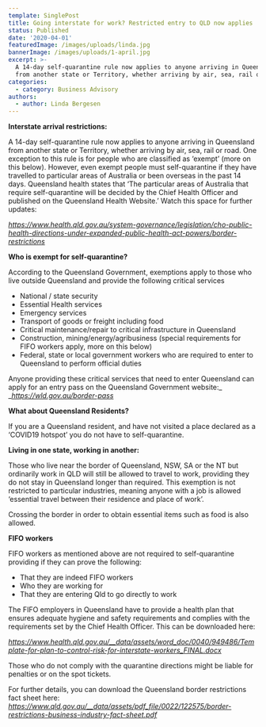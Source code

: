 ```yaml
---
template: SinglePost
title: Going interstate for work? Restricted entry to QLD now applies
status: Published
date: '2020-04-01'
featuredImage: /images/uploads/linda.jpg
bannerImage: /images/uploads/1-april.jpg
excerpt: >-
  A 14-day self-quarantine rule now applies to anyone arriving in Queensland
  from another state or Territory, whether arriving by air, sea, rail or road. 
categories:
  - category: Business Advisory
authors:
  - author: Linda Bergesen
---
```

**Interstate arrival restrictions:** 

A 14-day self-quarantine rule now applies to anyone arriving in Queensland from another state or Territory, whether arriving by air, sea, rail or road. One exception to this rule is for people who are classified as ‘exempt’ (more on this below). However, even exempt people must self-quarantine if they have travelled to particular areas of Australia or been overseas in the past 14 days. Queensland health states that ‘The particular areas of Australia that require self-quarantine will be decided by the Chief Health Officer and published on the Queensland Health Website.’ Watch this space for further updates: 

[_https://www.health.qld.gov.au/system-governance/legislation/cho-public-health-directions-under-expanded-public-health-act-powers/border-restrictions_
](https://www.health.qld.gov.au/system-governance/legislation/cho-public-health-directions-under-expanded-public-health-act-powers/border-restrictions)

**Who is exempt for self-quarantine?**

According to the Queensland Government, exemptions apply to those who live outside Queensland and provide the following critical services

* National / state security
* Essential Health services
* Emergency services
* Transport of goods or freight including food
* Critical maintenance/repair to critical infrastructure in Queensland
* Construction, mining/energy/agribusiness (special requirements for FIFO workers apply, more on this below)
* Federal, state or local government workers who are required to enter to Queensland to perform official duties

Anyone providing these critical services that need to enter Queensland can apply for an entry pass on the Queensland Government website:_ _[_https://wld.gov.au/border-pass_
](https://wld.gov.au/border-pass)

**What about Queensland Residents?**

If you are a Queensland resident, and have not visited a place declared as a ‘COVID19 hotspot’ you do not have to self-quarantine. 

**Living in one state, working in another:**

Those who live near the border of Queensland, NSW, SA or the NT but ordinarily work in QLD will still be allowed to travel to work, providing they do not stay in Queensland longer than required. This exemption is not restricted to particular industries, meaning anyone with a job is allowed ‘essential travel between their residence and place of work’. 

Crossing the border in order to obtain essential items such as food is also allowed. 

**FIFO workers**

FIFO workers as mentioned above are not required to self-quarantine providing if they can prove the following:

* That they are indeed FIFO workers
* Who they are working for
* That they are entering Qld to go directly to work

The FIFO employers in Queensland have to provide a health plan that ensures adequate hygiene and safety requirements and complies with the requirements set by the Chief Health Officer. This can be downloaded here:

[_https://www.health.qld.gov.au/__data/assets/word_doc/0040/949486/Template-for-plan-to-control-risk-for-interstate-workers_FINAL.docx_
](https://www.health.qld.gov.au/__data/assets/word_doc/0040/949486/Template-for-plan-to-control-risk-for-interstate-workers_FINAL.docx)

Those who do not comply with the quarantine directions might be liable for penalties or on the spot tickets.

For further details, you can download the Queensland border restrictions fact sheet here: [_https://www.qld.gov.au/__data/assets/pdf_file/0022/122575/border-restrictions-business-industry-fact-sheet.pdf_
](https://www.qld.gov.au/__data/assets/pdf_file/0022/122575/border-restrictions-business-industry-fact-sheet.pdf)
